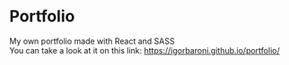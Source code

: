 # Portfolio
My own portfolio made with React and SASS <br>
You can take a look at it on this link: https://igorbaroni.github.io/portfolio/
